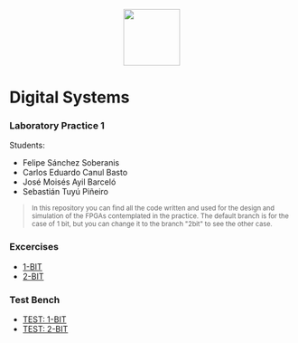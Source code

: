 <p align="center">
<img style="height:100px;margin:0"  src="https://upload.wikimedia.org/wikipedia/commons/8/8e/UADY_logo.svg" height="100px">
</p>

# Digital Systems

### Laboratory Practice 1
Students:
- Felipe Sánchez Soberanis
- Carlos Eduardo Canul Basto
- José Moisés Ayil Barceló
- Sebastián Tuyú Piñeiro

> <small>In this repository you can find all the code written and used for the design and simulation of the FPGAs contemplated in the practice. The default branch is for the case of 1 bit, but you can change it to the branch "2bit" to see the other case.</small>

### Excercises
- [1-BIT](https://github.com/FelipeSanchezSoberanis/SD_Laboratorio_1/tree/1bit)
- [2-BIT](https://github.com/FelipeSanchezSoberanis/SD_Laboratorio_1/tree/2bit)

### Test Bench
- [TEST: 1-BIT](https://github.com/FelipeSanchezSoberanis/SD_Laboratorio_1/blob/1bit/TB_Compuertas.vhd)
- [TEST: 2-BIT](https://github.com/FelipeSanchezSoberanis/SD_Laboratorio_1/blob/2bit/TB_Compuertas.vhd)
